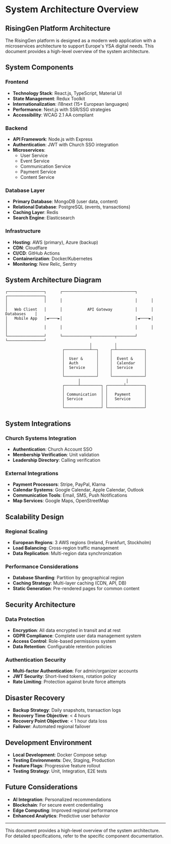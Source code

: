 # System Architecture Overview

## RisingGen Platform Architecture

The RisingGen platform is designed as a modern web application with a microservices architecture to support Europe's YSA digital needs. This document provides a high-level overview of the system architecture.

## System Components

### Frontend

- **Technology Stack**: React.js, TypeScript, Material UI
- **State Management**: Redux Toolkit
- **Internationalization**: i18next (15+ European languages)
- **Performance**: Next.js with SSR/SSG strategies
- **Accessibility**: WCAG 2.1 AA compliant

### Backend

- **API Framework**: Node.js with Express
- **Authentication**: JWT with Church SSO integration
- **Microservices**:
  - User Service
  - Event Service
  - Communication Service
  - Payment Service
  - Content Service

### Database Layer

- **Primary Database**: MongoDB (user data, content)
- **Relational Database**: PostgreSQL (events, transactions)
- **Caching Layer**: Redis
- **Search Engine**: Elasticsearch

### Infrastructure

- **Hosting**: AWS (primary), Azure (backup)
- **CDN**: Cloudflare
- **CI/CD**: GitHub Actions
- **Containerization**: Docker/Kubernetes
- **Monitoring**: New Relic, Sentry

## System Architecture Diagram

```
┌────────────────┐      ┌────────────────────────────────┐      ┌────────────────┐
│                │      │                                │      │                │
│   Web Client   │      │           API Gateway          │      │   Databases    │
│   Mobile App   │◄────►│                                │◄────►│                │
│                │      │                                │      │                │
└────────────────┘      └────────────┬──────────┬────────┘      └────────────────┘
                                     │          │
                         ┌───────────┴──┐     ┌─┴────────────┐
                         │              │     │              │
                         │  User &      │     │  Event &     │
                         │  Auth        │     │  Calendar    │
                         │  Service     │     │  Service     │
                         │              │     │              │
                         └──────────────┘     └──────────────┘
                                │                    │
                         ┌──────┴─────────┐ ┌───────┴────────┐
                         │                │ │                │
                         │ Communication  │ │   Payment      │
                         │ Service        │ │   Service      │
                         │                │ │                │
                         └────────────────┘ └────────────────┘
```

## System Integrations

### Church Systems Integration

- **Authentication**: Church Account SSO
- **Membership Verification**: Unit validation
- **Leadership Directory**: Calling verification

### External Integrations

- **Payment Processors**: Stripe, PayPal, Klarna
- **Calendar Systems**: Google Calendar, Apple Calendar, Outlook
- **Communication Tools**: Email, SMS, Push Notifications
- **Map Services**: Google Maps, OpenStreetMap

## Scalability Design

### Regional Scaling

- **European Regions**: 3 AWS regions (Ireland, Frankfurt, Stockholm)
- **Load Balancing**: Cross-region traffic management
- **Data Replication**: Multi-region data synchronization

### Performance Considerations

- **Database Sharding**: Partition by geographical region
- **Caching Strategy**: Multi-layer caching (CDN, API, DB)
- **Static Generation**: Pre-rendered pages for common content

## Security Architecture

### Data Protection

- **Encryption**: All data encrypted in transit and at rest
- **GDPR Compliance**: Complete user data management system
- **Access Control**: Role-based permissions system
- **Data Retention**: Configurable retention policies

### Authentication Security

- **Multi-factor Authentication**: For admin/organizer accounts
- **JWT Security**: Short-lived tokens, rotation policy
- **Rate Limiting**: Protection against brute force attempts

## Disaster Recovery

- **Backup Strategy**: Daily snapshots, transaction logs
- **Recovery Time Objective**: < 4 hours
- **Recovery Point Objective**: < 1 hour data loss
- **Failover**: Automated regional failover

## Development Environment

- **Local Development**: Docker Compose setup
- **Testing Environments**: Dev, Staging, Production
- **Feature Flags**: Progressive feature rollout
- **Testing Strategy**: Unit, Integration, E2E tests

## Future Considerations

- **AI Integration**: Personalized recommendations
- **Blockchain**: For secure event credentialing
- **Edge Computing**: Improved regional performance
- **Enhanced Analytics**: Predictive user behavior

---

This document provides a high-level overview of the system architecture. For detailed specifications, refer to the specific component documentation.
